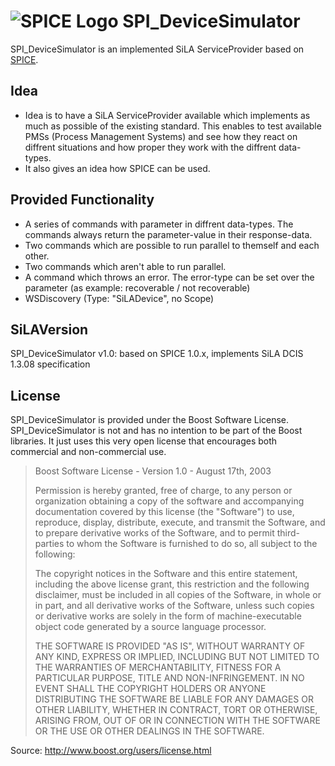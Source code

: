 # ![SPICE Logo](https://github.com/LukasMuellerILT/SPICE/tree/master/SPICE_Logos/SPICE_064.png) SPI_DeviceSimulator

SPI_DeviceSimulator is an implemented SiLA ServiceProvider based on [SPICE](https://github.com/LukasMuellerILT/SPICE).

## Idea
* Idea is to have a SiLA ServiceProvider available which implements as much as possible of the existing standard.
This enables to test available PMSs (Process Management Systems) and see how they react on diffrent situations and
how proper they work with the diffrent data-types.
* It also gives an idea how SPICE can be used.

## Provided Functionality
* A series of commands with parameter in diffrent data-types. The commands always return the parameter-value in their response-data.
* Two commands which are possible to run parallel to themself and each other.
* Two commands which aren't able to run parallel.
* A command which throws an error. The error-type can be set over the parameter (as example: recoverable / not recoverable)
* WSDiscovery (Type: "SiLADevice", no Scope)

## SiLAVersion
SPI_DeviceSimulator v1.0: based on SPICE 1.0.x, implements SiLA DCIS 1.3.08 specification

## License
SPI_DeviceSimulator is provided under the Boost Software License. SPI_DeviceSimulator is not and has no intention to be part of the Boost
libraries. It just uses this very open license that encourages both commercial and non-commercial use.

> Boost Software License - Version 1.0 - August 17th, 2003
>
> Permission is hereby granted, free of charge, to any person or organization
> obtaining a copy of the software and accompanying documentation covered by
> this license (the "Software") to use, reproduce, display, distribute,
> execute, and transmit the Software, and to prepare derivative works of the
> Software, and to permit third-parties to whom the Software is furnished to
> do so, all subject to the following:
>
> The copyright notices in the Software and this entire statement, including
> the above license grant, this restriction and the following disclaimer,
> must be included in all copies of the Software, in whole or in part, and
> all derivative works of the Software, unless such copies or derivative
> works are solely in the form of machine-executable object code generated by
> a source language processor.
>
> THE SOFTWARE IS PROVIDED "AS IS", WITHOUT WARRANTY OF ANY KIND, EXPRESS OR
> IMPLIED, INCLUDING BUT NOT LIMITED TO THE WARRANTIES OF MERCHANTABILITY,
> FITNESS FOR A PARTICULAR PURPOSE, TITLE AND NON-INFRINGEMENT. IN NO EVENT
> SHALL THE COPYRIGHT HOLDERS OR ANYONE DISTRIBUTING THE SOFTWARE BE LIABLE
> FOR ANY DAMAGES OR OTHER LIABILITY, WHETHER IN CONTRACT, TORT OR OTHERWISE,
> ARISING FROM, OUT OF OR IN CONNECTION WITH THE SOFTWARE OR THE USE OR OTHER
> DEALINGS IN THE SOFTWARE.

Source: http://www.boost.org/users/license.html

